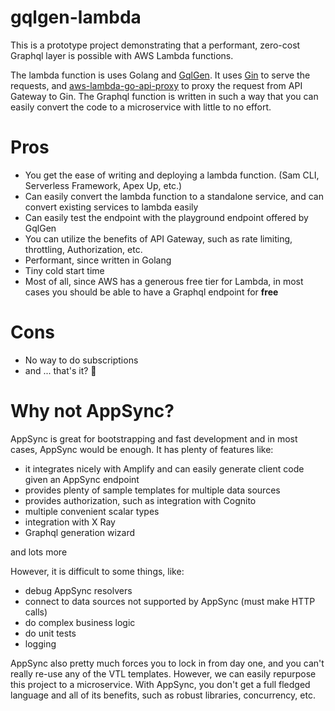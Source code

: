 # gqlgen-lambda

This is a prototype project demonstrating that a performant, zero-cost Graphql layer is possible with AWS Lambda functions. 

The lambda function is uses Golang and [GqlGen](https://github.com/99designs/gqlgen). It uses [Gin](https://github.com/gin-gonic/gin) to serve the requests, and [aws-lambda-go-api-proxy](https://github.com/awslabs/aws-lambda-go-api-proxy) to proxy the request from API Gateway to Gin. The Graphql function is written in such a way that you can easily convert the code to a microservice with little to no effort.

# Pros
 - You get the ease of writing and deploying a lambda function. (Sam CLI, Serverless Framework, Apex Up, etc.)
 - Can easily convert the lambda function to a standalone service, and can convert existing services to lambda easily
 - Can easily test the endpoint with the playground endpoint offered by GqlGen
 - You can utilize the benefits of API Gateway, such as rate limiting, throttling, Authorization, etc.
 - Performant, since written in Golang
 - Tiny cold start time 
 - Most of all, since AWS has a generous free tier for Lambda, in most cases you should be able to have a Graphql endpoint for __free__
 
# Cons
 - No way to do subscriptions
 - and  ... that's it? 🤔

# Why not AppSync?
AppSync is great for bootstrapping and fast development and in most cases, AppSync would be enough. It has plenty of features like:

 - it integrates nicely with Amplify and can easily generate client code given an AppSync endpoint
 - provides plenty of sample templates for multiple data sources
 - provides authorization, such as integration with Cognito
 - multiple convenient scalar types
 - integration with X Ray
 - Graphql generation wizard

and lots more

However, it is difficult to some things, like:

 - debug AppSync resolvers
 - connect to data sources not supported by AppSync (must make HTTP calls)
 - do complex business logic
 - do unit tests
 - logging

AppSync also pretty much forces you to lock in from day one, and you can't really re-use any of the VTL templates. However, we can easily repurpose this project to a microservice. With AppSync, you don't get a full fledged language and all of its benefits, such as robust libraries, concurrency, etc. 
